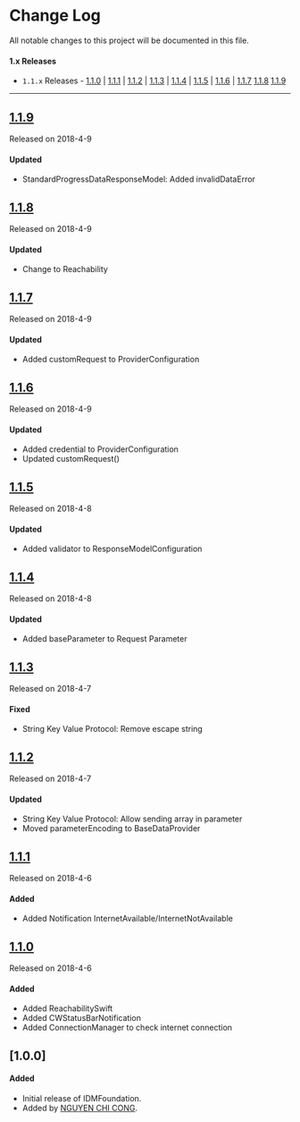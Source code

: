 # Change Log
All notable changes to this project will be documented in this file.

#### 1.x Releases
- `1.1.x` Releases  - [1.1.0](#110) | [1.1.1](#111) | [1.1.2](#112) | [1.1.3](#113) | [1.1.4](#114)  | [1.1.5](#115) | [1.1.6](#116) | [1.1.7](#117) [1.1.8](#118) [1.1.9](#119) 

---
## [1.1.9](https://github.com/congncif/IDMFoundation/releases/tag/1.1.9)
Released on 2018-4-9

#### Updated
- StandardProgressDataResponseModel: Added invalidDataError

## [1.1.8](https://github.com/congncif/IDMFoundation/releases/tag/1.1.8)
Released on 2018-4-9

#### Updated
- Change to Reachability

## [1.1.7](https://github.com/congncif/IDMFoundation/releases/tag/1.1.7)
Released on 2018-4-9

#### Updated
- Added customRequest to ProviderConfiguration

## [1.1.6](https://github.com/congncif/IDMFoundation/releases/tag/1.1.6)
Released on 2018-4-9

#### Updated
- Added credential to ProviderConfiguration
- Updated customRequest()

## [1.1.5](https://github.com/congncif/IDMFoundation/releases/tag/1.1.5)
Released on 2018-4-8

#### Updated
- Added validator to ResponseModelConfiguration

## [1.1.4](https://github.com/congncif/IDMFoundation/releases/tag/1.1.4)
Released on 2018-4-8

#### Updated
- Added baseParameter to Request Parameter

## [1.1.3](https://github.com/congncif/IDMFoundation/releases/tag/1.1.3)
Released on 2018-4-7

#### Fixed
- String Key Value Protocol: Remove escape string

## [1.1.2](https://github.com/congncif/IDMFoundation/releases/tag/1.1.2)
Released on 2018-4-7

#### Updated
- String Key Value Protocol: Allow sending array in parameter
- Moved parameterEncoding to BaseDataProvider

## [1.1.1](https://github.com/congncif/IDMFoundation/releases/tag/1.1.1)
Released on 2018-4-6

#### Added
- Added Notification InternetAvailable/InternetNotAvailable

## [1.1.0](https://github.com/congncif/IDMFoundation/releases/tag/1.1.0)
Released on 2018-4-6

#### Added
- Added ReachabilitySwift
- Added CWStatusBarNotification
- Added ConnectionManager to check internet connection

## [1.0.0]

#### Added
- Initial release of IDMFoundation.
- Added by [NGUYEN CHI CONG](https://github.com/congncif).
